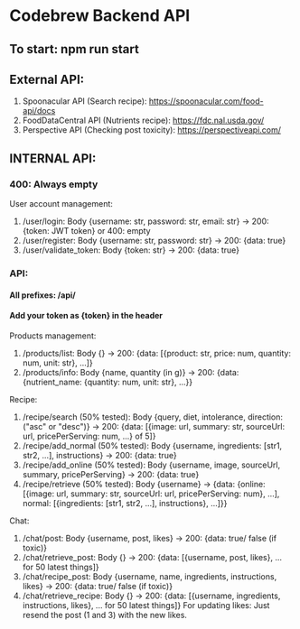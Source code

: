 # Codebrew Backend API
## To start: npm run start
## External API:
1. Spoonacular API (Search recipe): https://spoonacular.com/food-api/docs
2. FoodDataCentral API (Nutrients recipe): https://fdc.nal.usda.gov/ 
3. Perspective API (Checking post toxicity): https://perspectiveapi.com/ 
## INTERNAL API:
### 400: Always empty
User account management:
1. /user/login: Body {username: str, password: str, email: str} -> 200: {token: JWT token} or 400: empty
2. /user/register: Body {username: str, password: str} -> 200: {data: true}
3. /user/validate_token: Body {token: str} -> 200: {data: true}

### API:
#### All prefixes: /api/ 
#### Add your token as {token} in the header
Products management:
1. /products/list: Body {} -> 200: {data: [{product: str, price: num, quantity: num, unit: str}, ...]}
2. /products/info: Body {name, quantity (in g)} -> 200: {data: {nutrient_name: {quantity: num, unit: str}, ...}}

Recipe:
1. /recipe/search (50% tested): Body {query, diet, intolerance, direction: ("asc" or "desc")} -> 200: {data: [{image: url, summary: str, sourceUrl: url, pricePerServing: num, ...} of 5]}
2. /recipe/add_normal (50% tested): Body {username, ingredients: [str1, str2, ...], instructions} -> 200: {data: true}
3. /recipe/add_online (50% tested): Body {username, image, sourceUrl, summary, pricePerServing} -> 200: {data: true}
4. /recipe/retrieve (50% tested): Body {username} -> {data: {online: [{image: url, summary: str, sourceUrl: url, pricePerServing: num}, ...], normal: [{ingredients: [str1, str2, ...], instructions}, ...]}}

Chat:
1. /chat/post: Body {username, post, likes} -> 200: {data: true/ false (if toxic)}
2. /chat/retrieve_post: Body {} -> 200: {data: [{username, post, likes}, ... for 50 latest things]}
3. /chat/recipe_post: Body {username, name, ingredients, instructions, likes} -> 200: {data: true/ false (if toxic)}
4. /chat/retrieve_recipe: Body {} -> 200: {data: [{username, ingredients, instructions, likes}, ... for 50 latest things]}
For updating likes: Just resend the post (1 and 3) with the new likes.
